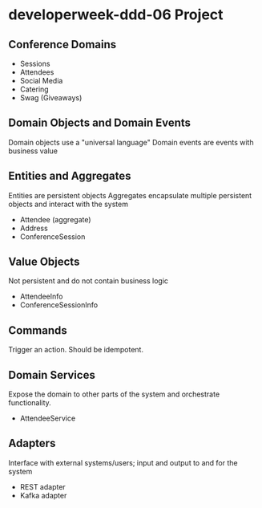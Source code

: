 # developerweek-ddd-06 Project

## Conference Domains
- Sessions
- Attendees
- Social Media
- Catering
- Swag (Giveaways)

## Domain Objects and Domain Events
Domain objects use a "universal language"
Domain events are events with business value

## Entities and Aggregates
Entities are persistent objects
Aggregates encapsulate multiple persistent objects and interact with the system

- Attendee (aggregate)
- Address
- ConferenceSession

## Value Objects
Not persistent and do not contain business logic
- AttendeeInfo
- ConferenceSessionInfo

## Commands
Trigger an action.  Should be idempotent.

## Domain Services
Expose the domain to other parts of the system and orchestrate functionality.
- AttendeeService

## Adapters
Interface with external systems/users; input and output to and for the system
- REST adapter
- Kafka adapter

